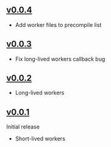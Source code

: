 ## [v0.0.4](https://github.com/EtienneLem/architect/tree/v0.0.4)
- Add worker files to precompile list

## [v0.0.3](https://github.com/EtienneLem/architect/tree/v0.0.3)
- Fix long-lived workers callback bug

## [v0.0.2](https://github.com/EtienneLem/architect/tree/v0.0.2)
- Long-lived workers

## [v0.0.1](https://github.com/EtienneLem/architect/tree/v0.0.1)
Initial release
- Short-lived workers
